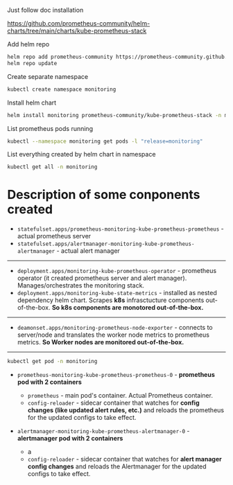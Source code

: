 Just follow doc installation

https://github.com/prometheus-community/helm-charts/tree/main/charts/kube-prometheus-stack

Add helm repo
```bash
helm repo add prometheus-community https://prometheus-community.github.io/helm-charts
helm repo update
```

Create separate namespace
```bash
kubectl create namespace monitoring
```

Install helm chart
```bash
helm install monitoring prometheus-community/kube-prometheus-stack -n monitoring
```

List prometheus pods running
```bash
kubectl --namespace monitoring get pods -l "release=monitoring"
```

List everything created by helm chart in namespace
```bash
kubectl get all -n monitoring 
```

# Description of some conponents created

- `statefulset.apps/prometheus-monitoring-kube-prometheus-prometheus` - actual prometheus server
- `statefulset.apps/alertmanager-monitoring-kube-prometheus-alertmanager` - actual alert manager

---

- `deployment.apps/monitoring-kube-prometheus-operator` - prometheus operator (it created prometheus server and alert manager). Manages/orchestrates the monitoring stack.
- `deployment.apps/monitoring-kube-state-metrics` - installed as nested dependency helm chart. Scrapes **k8s** infrasctucture components out-of-the-box. **So k8s components are monotored out-of-the-box.**

---

- `deamonset.apps/monitoring-prometheus-node-exporter` - connects to server/node and translates the worker node metrics to prometheus metrics. **So Worker nodes are monitored out-of-the-box.**

---

```bash
kubectl get pod -n monitoring
```

- `prometheus-monitoring-kube-prometheus-prometheus-0` - **prometheus pod with 2 containers**
  - `prometheus` - main pod's container. Actual Prometheus container.
  - `config-reloader` - sidecar container that watches for **config changes (like updated alert rules, etc.)** and reloads the prometheus for the updated configs to take effect.
 
- `alertmanager-monitoring-kube-prometheus-alertmanager-0` - **alertmanager pod with 2 containers**
  - a
  - `config-reloader` - sidecar container that watches for **alert manager config changes** and reloads the Alertmanager for the updated configs to take effect.
